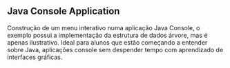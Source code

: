 ## Java Console Application

Construção de um menu interativo numa aplicação Java Console, o exemplo possui a implementação da estrutura de dados árvore, mas é apenas ilustrativo. Ideal para alunos que estão começando a entender sobre Java, aplicações console  sem despender tempo com aprendizado de interfaces gráficas.
